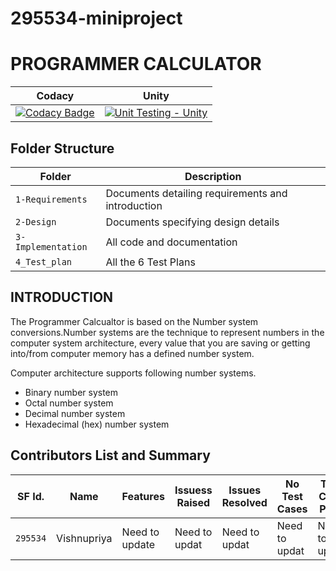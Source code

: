 # 295534-miniproject
# PROGRAMMER CALCULATOR

Codacy  | Unity |
|---------|-----------
|[![Codacy Badge](https://app.codacy.com/project/badge/Grade/4f3d790d14654a32b4efe22d671817b4)](https://www.codacy.com/gh/Vishnupriya0805/295534-miniproject/dashboard?utm_source=github.com&amp;utm_medium=referral&amp;utm_content=Vishnupriya0805/295534-miniproject&amp;utm_campaign=Badge_Grade)|[![Unit Testing - Unity](https://github.com/Vishnupriya0805/295534-miniproject/actions/workflows/unity.yml/badge.svg)](https://github.com/Vishnupriya0805/295534-miniproject/actions/workflows/unity.yml)

## Folder Structure
Folder             | Description
-------------------| -----------------------------------------
`1-Requirements`   | Documents detailing requirements and introduction
`2-Design`         | Documents specifying design details
`3-Implementation` | All code and documentation
`4_Test_plan`      | All the 6 Test Plans


## INTRODUCTION
  
The Programmer Calcualtor is based on the Number system conversions.Number systems are the technique to represent numbers in the computer system architecture, 
every value that you are saving or getting into/from computer memory has a defined number 
system.
   
Computer architecture supports following number systems.
* Binary number system
* Octal number system
* Decimal number system
* Hexadecimal (hex) number system

## Contributors List and Summary

SF Id. |  Name   |    Features    | Issuess Raised |Issues Resolved|No Test Cases|Test Case Pass
-------|---------|----------------|----------------|---------------|-------------|--------------
`295534` | Vishnupriya  | Need to update    | Need to updat     | Need to updat   |Need to updat   |Need to updat 
